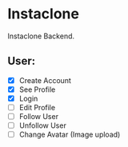 # Instaclone
Instaclone Backend.

## User:
- [x] Create Account
- [X] See Profile
- [X] Login
- [ ] Edit Profile
- [ ] Follow User
- [ ] Unfollow User
- [ ] Change Avatar (Image upload)
